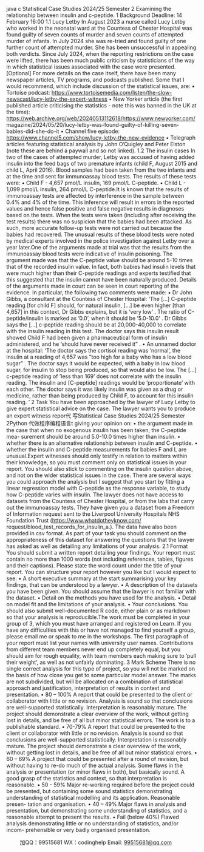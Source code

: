 java c
Statistical   Case   Studies   2024/25   Semester   2 
Examining   the   relationship   between   insulin   and   c-peptide. 
1 Background 
Deadline:    14   February   16:00
1.1 Lucy Letby In   August   2023   a   nurse   called   Lucy   Letby   who   worked   in   the   neonatal   ward   at   the   Countess   of   Chester Hospital   was   found   guilty   of   seven   counts   of   murder   and   seven   counts   of   attempted   murder   of   infants. In   July   2024   she   was   re-tried   and   found   guilty   of   one   further   count   of   attempted   murder.      She   has   been unsuccessful   in   appealing   both   verdicts.
Since   July   2024,   when   the   reporting   restrictions   on   the   case   were   lifted,   there   has   been   much   public criticism   by   statisticians   of the   way   in   which   statistical   issues   associated   with   the   case   were   presented.
[Optional]   For   more   details   on   the   case   itself,   there   have   been   many   newspaper   articles,   TV   programs,   and   podcasts   published.    Some   that   I   would   recommend,   which   include   discussion   of   the   statistical   issues,   are:
• Tortoise   podcast:
https://www.tortoisemedia.com/listen/the-slow-newscast/lucy-letby-the-expert-witness 
•      New   Yorker   article   (the   first   published   article   criticising   the   statistics   -   note   this   was   banned   in   the            UK   at   the   time): https://web.archive.org/web/20240513112618/https://www.newyorker.com/ magazine/2024/05/20/lucy-letby-was-found-guilty-of-killing-seven-babies-did-she-do-it
• Channel five episode: https://www.channel5.com/show/lucy-letby-the-new-evidence 
•      Telegraph   articles   featuring   statistical   analysis   by   John   O’Quigley   and   Peter   Elston   (note   these   are   behind   a   paywall   and   so   not   linked).
1.2 The insulin cases In   two   of   the   cases   of   attempted   murder,   Letby   was   accused   of   having   added   insulin   into   the   feed   bags   of two   premature   infants   (child   F,   August   2015   and   child   L,   April   2016).   Blood   samples   had   been   taken   from the   two   infants   and   at   the   time   and   sent   for   immunoassay   blood   tests.   The   results   of   these   tests   were:
• Child   F   -   4,657   pmol/L   insulin,   169   pmol/L   C-peptide.
• Child   L   -   1,099   pmol/L   insulin,   264   pmol/L   C-peptide.It   is   known   that   the   results   of   immunoassay   tests   are   affected   by   interference   in   the   sample   between   0.4%   and   4%   of   the   time.    This   inference   will   result   in   errors   in   the   reported   values   and   hence   false   positive   and false   negative   results   in   diagnoses   based   on   the   tests.   When   the   tests   were   taken   (including   after   receiving   the   test   results) there   was   no   suspicion   that   the   babies   had   been   attacked.    As   such,   more   accurate   follow-up tests   were   not   carried   out   because   the   babies   had   recovered.    The   unusual   results   of these   blood   tests   were   noted   by   medical   experts   involved   in   the   police   investigation   against   Letby   over   a   year   later.One   of   the   arguments   made   at   trial   was   that   the   results   from   the   immunoassay   blood   tests   were   indicative of   insulin   poisoning.   The   argument   made   was   that   the   C-peptide   value   should   be   around   5-10   times   that   of the recorded insulin   value.   In fact, both babies had insulin   levels   that   were   much   higher   than   their   C-peptide   readings   and   experts   testified   that   this   suggested   that   the   insulin   cannot   have   been   naturally   produced.
Details   of   the   arguments   made   in   court   can   be   seen   in   court   reporting   of   the   evidence.    In   particular,   the   following   two   comments   were   made:
•      Dr   John   Gibbs,   a   consultant   at   the   Countess   of   Chester   Hospital:    ‘The      [...]       C-peptide   reading      [for child   F]   should,   for   natural   insulin,   [...]   be   even   higher   [than   4,657]   in   this   context,   Dr   Gibbs   explains,   but   it   is   ‘very   low’   .   The   ratio   of   C-peptide/insulin   is   marked   as   ’0.0’,   when   it   should   be   ’5.0-10.0’   .   Dr Gibbs   says   the   [...]   c-peptide   reading   should   be   at   20,000-40,000   to   correlate   with   the   insulin   reading in   this   test.   The   doctor   says   this   insulin   result   showed   Child   F   had   been   given   a   pharmaceutical   form   of   insulin   administered,   and   he   ‘should   have   never   received   it”   .
•      An   unnamed   doctor   at   the   hospital:   ‘The   doctor   says   the   cortisol   reading   was   ’normal’,   the   insulin   at   a   reading   of   4,657   was   ”too   high   for   a   baby   who   has   a   low   blood   sugar”   .    The   doctor   says   it   would be   expected,   with   a   baby   in   low   blood   sugar,   for   insulin   to   stop   being   produced,   so   that   would   also   be   low.   The   [...]   c-peptide   reading   of ’less   than   169’ does   not   correlate   with   the   insulin   reading.    The insulin   and      [C-peptide]   readings   would   be   ’proportionate’   with   each   other.      The   doctor   says   it   was likely   insulin   was   given   as   a   drug   or   medicine,   rather   than   being   produced   by   Child   F,   to   account   for   this   insulin   reading.   ’
2 Task 
You   have   been   approached   by   the   lawyer   of   Lucy   Letby   to   give   expert   statistical   advice   on   the   case.    The lawyer   wants   you   to   produce   an   expert   witness   repor代 写Statistical Case Studies 2024/25 Semester 2Python
代做程序编程语言t   giving   your   opinion   on:
•   the   argument   made   in   the   case   that   when   no   exogenous   insulin   has   been   taken,   the   C-peptide   mea-   surement   should   be   around   5.0-10.0   times   higher   than   insulin.
• whether   there   is   an   alternative   relationship   between   insulin   and   C-peptide.
• whether   the   insulin   and   C-peptide   measurements   for   babies   F   and   L   are   unusual.Expert   witnesses   should   only   testify   in   relation   to   matters   within   their   knowledge,   so   you   must   comment   only   on   statistical   issues   in your   report.   You   should   also   stick to   commenting   on the   insulin   question   above,   and   not   on   the   wider   statistical   issues   in   the   case.
There   are   several   ways   you   could   approach   the   analysis   but   I   suggest   that   you   start   by   fitting   a   linear regression   model   with   C-peptide   as   the   response   variable,   to   study   how   C-peptide   varies   with   insulin.
The   lawyer   does   not   have   access   to   datasets   from   the   Countess   of   Chester   Hospital,   or   from   the   labs   that carry   out   the   immunoassay   tests.      They   have   given   you   a   dataset   from   a   Freedom   of   Information   request sent   to   the   Liverpool   University   Hospitals   NHS   Foundation   Trust    (https://www.whatdotheyknow.com/ request/blood_test_records_for_insulin_a.).   The data have also been   provided in csv   format.   As   part   of your task you should comment on   the   appropriateness   of this   dataset   for   answering   the   questions   that   the   lawyer   has   asked   as   well   as   detailing   any   limitations   of   your   analysis.
2.1 Format
You should submit a written report detailing your findings. Your report must contain no more than 1000 words (not including references, tables, figures and their captions). Please state the word count under the title of your report. You can structure your report however you like but I would expect to see:
•      A   short   executive   summary   at   the   start   summarising   your   key   findings,   that   can   be   understood   by   a   lawyer.
•      A   description   of the   datasets   you   have   been   given.   You   should   assume   that   the   lawyer   is   not   familiar with   the   dataset.
• Detail   on   the   methods   you   have   used   for   the   analysis.
• Detail   on   model   fit   and   the   limitations   of your   analysis.
• Your   conclusions.
You   should   also   submit   well-documented   R   code,   either   plain   or   as   markdown   so   that   your   analysis   is reproducible.The   work   must   be   completed   in   your   group   of   3,   which   you   must   have   arranged   and   registered   on   Learn.   If you   have   any   difficulties with this   or   have   not   managed to   find   yourself a   group,   please   email   me   or   speak   to me in the workshops.    The first paragraph of your report must   list   your   names   with   university   user   names.   Contributions   from   different   team   members   never   end   up   completely   equal,   but   you   should   aim   for   rough   equality,   with   team   members   each   making   sure   to   ’pull   their   weight’,   as   well   as   not   unfairly   dominating.
3 Mark Scheme There   is   no   single   correct   analysis   for   this   type   of   project,   so   you   will   not   be   marked   on   the   basis   of   how close   you   get   to   some   particular   model   answer.    The   marks   are   not   subdivided,   but   will   be   allocated   on   a combination   of statistical   approach   and justification,   interpretation   of results   in   context   and   presentation.
•      80   –   100%   A   report   that   could   be   presented   to   the   client   or   collaborator   with   little   or   no   revision.   Analysis   is   sound   so   that   conclusions   are   well-supported   statistically.       Interpretation    is   reasonably   mature.   The   project   should   demonstrate   a   clear   overview   of the   work,   without   getting   lost   in   details,   and   be   free   of all   but   minor   statistical   errors.   The   work   is   to   a   publishable   standard.
•    70-79% A   report   that   could   be   presented   to   the   client   or   collaborator   with   little   or   no   revision.   Analysis is   sound   so   that   conclusions   are   well-supported   statistically.   Interpretation   is   reasonably   mature.   The   project   should   demonstrate   a   clear overview of the work, without   getting   lost   in   details,   and   be   free   of   all   but   minor   statistical   errors.
•      60   –   69%   A   project   that   could   be   presented   after   a   round   of   revision,   but   without   having   to   re-do much   of   the   actual   analysis.    Some   flaws   in   the   analysis   or   presentation   (or   minor   flaws   in   both),   but basically   sound.   A   good   grasp   of the   statistics   and   context,   so   that   interpretation   is   reasonable.
•    50 -   59%   Major   re-working   required   before   the   project   could   be   presented,   but   containing   some   sound statistics demonstrating understanding of statistical modelling and   its   application.    Reasonable presen-   tation   and   organisation.
•   40 – 49% Major   flaws   in   analysis   and   presentation, but   demonstrating   some   understanding   of   statistics,   and   a   reasonable   attempt   to   present   the   results.
•      Fail   (below   40%) Flawed   analysis   demonstrating   little   or   no   understanding   of   statistics,   and/or   incom-   prehensible   or   very   badly   organised   presentation.

         
加QQ：99515681  WX：codinghelp  Email: 99515681@qq.com
